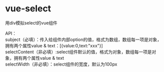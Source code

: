 # vue-select
用div模拟select的vue组件

API：<br>
subject（必填）：传入给组件内部option的值，格式为数组，数组每一项是对象，拥有两个属性value & text：[{value:0,text:"xxx"}] <br>
selectContent（非必填）:select组件默认的值，格式为对象，数组每一项是对象，拥有两个属性value & text<br>
selectWidth（非必填）：select组件的宽度，默认为100px<br>
